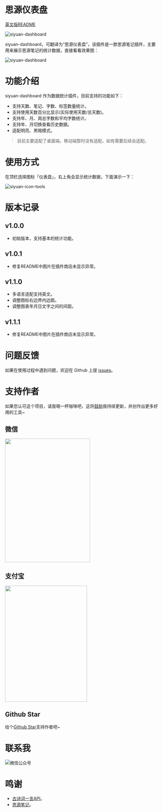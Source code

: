 # 思源仪表盘

[英文版README](./README_zh_CN.md)

![siyuan-dashboard](https://note.youdao.com/yws/public/resource/d5f1f3fc2a47bb1ce1b146d3a817ab5b/xmlnote/WEBRESOURCEbf68617a53a2ef57279ea50cf57555f0/133974)

siyuan-dashboard，可翻译为“思源仪表盘”，该插件是一款思源笔记插件，主要用来展示思源笔记的统计数据，直接看看效果图：

![siyuan-dashboard](https://note.youdao.com/yws/public/resource/d5f1f3fc2a47bb1ce1b146d3a817ab5b/xmlnote/WEBRESOURCEdb72d9933a58b71d479430617060c288/133976)


# 功能介绍

siyuan-dashboard 作为数据统计插件，目前支持的功能如下：
- 支持天数、笔记、字数、标签数量统计。
- 支持使用天数百分比显示(实际使用天数/总天数)。
- 支持年、月、周总字数和平均字数统计。
- 支持年、月切换查看历史数据。
- 适配明亮、黑暗模式。

> 目前主要适配了桌面端，移动端暂时没有适配，如有需要后续会适配。

# 使用方式

在顶栏选择图标「仪表盘」，右上角会显示统计数据，下面演示一下：

![siyuan-icon-tools](https://note.youdao.com/yws/public/resource/d5f1f3fc2a47bb1ce1b146d3a817ab5b/xmlnote/WEBRESOURCE6f78f3c6dee8d7725e7c3d8def3706c7/133978)

# 版本记录

## v1.0.0

- 初始版本，支持基本的统计功能。

## v1.0.1

- 修复README中图片在插件商店未显示异常。

## v1.1.0

- 多语言适配支持英文。
- 调整图标右边界内边距。
- 调整图表年月日文字之间的间距。

## v1.1.1

- 修复README中图片在插件商店未显示异常。

# 问题反馈

如果在使用过程中遇到问题，欢迎在 Github 上提 [issues](https://github.com/jzmanu/siyuan-dashboard/issues)。


# 支持作者

如果您认可这个项目，请我喝一杯咖啡吧，这将[鼓励](https://afdian.com/a/jzman)我持续更新，并创作出更多好用的工具~

## 微信

<img src="https://note.youdao.com/yws/public/resource/d5f1f3fc2a47bb1ce1b146d3a817ab5b/xmlnote/WEBRESOURCE49bdc9bcd1f4fc395b7a20d81e68ebd2/133982" style="width: 280px; height: 406px; margin-left: 0;">

## 支付宝

<img src="https://note.youdao.com/yws/public/resource/d5f1f3fc2a47bb1ce1b146d3a817ab5b/xmlnote/WEBRESOURCEbe0036b9bcac2fa1f69cb05a344ae761/133980" style="width: 270px; height: 381px; margin-left: 0;">

## Github Star

给个[Github Star](https://github.com/jzmanu/siyuan-dashboard)支持作者吧~

# 联系我

![微信公众号](https://note.youdao.com/yws/public/resource/d5f1f3fc2a47bb1ce1b146d3a817ab5b/xmlnote/WEBRESOURCE3793a17b5406c3b7989e259d8a59f4f2/133984)

# 鸣谢

- [古诗词一言API](http://gushi.ci)。
- [思源笔记](https://b3log.org/siyuan)。



